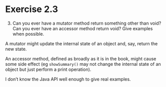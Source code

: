 # Exercise 2.3

3.  Can you ever have a mutator method return something other than void?
    Can you ever have an accessor method return void?
    Give examples when possible.

A mutator might update the internal state of an object and, say, return the new state.

An accessor method, defined as broadly as it is in the book, might cause some side
effect (eg `showSummary()` may not change the internal state of an object but just
perform a print operation).

I don’t know the Java API well enough to give real examples.
